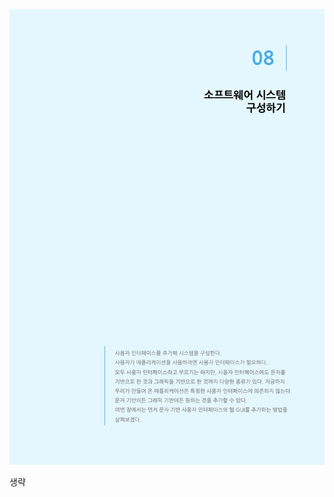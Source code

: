 
![image-20201210082532952](chapter-08.assets/image-20201210082532952.png "original")

생략

  

  

 